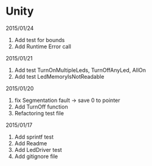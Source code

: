 # Unity

2015/01/24

1. Add test for bounds
2. Add Runtime Error call

2015/01/21

1. Add test TurnOnMultipleLeds, TurnOffAnyLed, AllOn
2. Add test LedMemoryIsNotReadable

2015/01/20

1. fix Segmentation fault -> save 0 to pointer
2. Add TurnOff function
3. Refactoring test file

2015/01/17

1. Add sprintf test
2. Add Readme
3. Add LedDriver test
4. Add gitignore file

